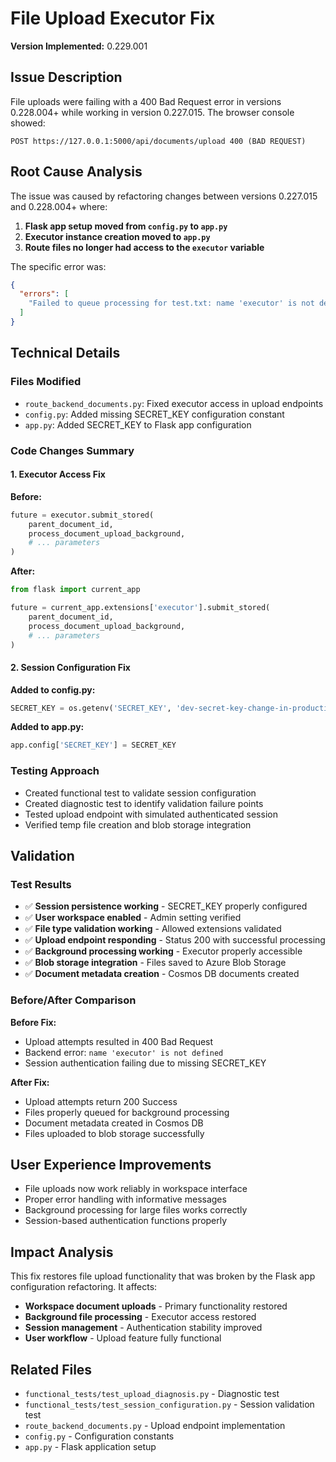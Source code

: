 # File Upload Executor Fix

**Version Implemented:** 0.229.001

## Issue Description
File uploads were failing with a 400 Bad Request error in versions 0.228.004+ while working in version 0.227.015. The browser console showed:
```
POST https://127.0.0.1:5000/api/documents/upload 400 (BAD REQUEST)
```

## Root Cause Analysis
The issue was caused by refactoring changes between versions 0.227.015 and 0.228.004+ where:

1. **Flask app setup moved from `config.py` to `app.py`**
2. **Executor instance creation moved to `app.py`**
3. **Route files no longer had access to the `executor` variable**

The specific error was:
```json
{
  "errors": [
    "Failed to queue processing for test.txt: name 'executor' is not defined"
  ]
}
```

## Technical Details

### Files Modified
- `route_backend_documents.py`: Fixed executor access in upload endpoints
- `config.py`: Added missing SECRET_KEY configuration constant  
- `app.py`: Added SECRET_KEY to Flask app configuration

### Code Changes Summary

#### 1. Executor Access Fix
**Before:**
```python
future = executor.submit_stored(
    parent_document_id, 
    process_document_upload_background,
    # ... parameters
)
```

**After:**
```python
from flask import current_app

future = current_app.extensions['executor'].submit_stored(
    parent_document_id, 
    process_document_upload_background,
    # ... parameters  
)
```

#### 2. Session Configuration Fix
**Added to config.py:**
```python
SECRET_KEY = os.getenv('SECRET_KEY', 'dev-secret-key-change-in-production')
```

**Added to app.py:**
```python
app.config['SECRET_KEY'] = SECRET_KEY
```

### Testing Approach
- Created functional test to validate session configuration
- Created diagnostic test to identify validation failure points
- Tested upload endpoint with simulated authenticated session
- Verified temp file creation and blob storage integration

## Validation

### Test Results
- ✅ **Session persistence working** - SECRET_KEY properly configured
- ✅ **User workspace enabled** - Admin setting verified
- ✅ **File type validation working** - Allowed extensions validated
- ✅ **Upload endpoint responding** - Status 200 with successful processing
- ✅ **Background processing working** - Executor properly accessible
- ✅ **Blob storage integration** - Files saved to Azure Blob Storage
- ✅ **Document metadata creation** - Cosmos DB documents created

### Before/After Comparison
**Before Fix:**
- Upload attempts resulted in 400 Bad Request
- Backend error: `name 'executor' is not defined`
- Session authentication failing due to missing SECRET_KEY

**After Fix:**
- Upload attempts return 200 Success
- Files properly queued for background processing
- Document metadata created in Cosmos DB
- Files uploaded to blob storage successfully

## User Experience Improvements
- File uploads now work reliably in workspace interface
- Proper error handling with informative messages
- Background processing for large files works correctly
- Session-based authentication functions properly

## Impact Analysis
This fix restores file upload functionality that was broken by the Flask app configuration refactoring. It affects:
- **Workspace document uploads** - Primary functionality restored
- **Background file processing** - Executor access restored
- **Session management** - Authentication stability improved
- **User workflow** - Upload feature fully functional

## Related Files
- `functional_tests/test_upload_diagnosis.py` - Diagnostic test
- `functional_tests/test_session_configuration.py` - Session validation test
- `route_backend_documents.py` - Upload endpoint implementation
- `config.py` - Configuration constants
- `app.py` - Flask application setup
